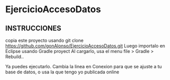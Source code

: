 # EjercicioAccesoDatos

## INSTRUCCIONES
copia este proyecto usando git clone https://github.com/gonAlonso/EjercicioAccesoDatos.git
Luego importalo en Eclipse usando Gradle proyect
Al cargarlo, usa el menu file > Gradle > Rebuild..

Ya puedes ejecutarlo. Cambia la linea en Conexion para que se ajuste a tu base de datos, o usa la que tengo yo publicada online

